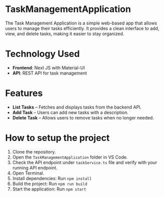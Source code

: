 # TaskManagementApplication
The Task Management Application is a simple web-based app that allows users to manage their tasks efficiently. It provides a clean interface to add, view, and delete tasks, making it easier to stay organized.

# Technology Used
 - **Frontend**: Next JS with Material-UI
 - **API**: REST API for task management

# Features
 - **List Tasks** – Fetches and displays tasks from the backend API.
 - **Add Task** – Users can add new tasks with a description.
 - **Delete Task** – Allows users to remove tasks when no longer needed.

# How to setup the project
1. Clone the repository.
2. Open the `TaskManagementApplication` folder in VS Code.
3. Check the API endpoint under `taskService.ts` file and verify with your running API endpoint.
4. Open Terminal.
5. Install dependencies: Run `npm install`
6. Build the project: Run `npm run build`
7. Start the application: Run `npm start`




